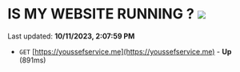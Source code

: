 # IS MY WEBSITE RUNNING ? [![](https://img.shields.io/static/v1?label=Sponsor&message=%E2%9D%A4&logo=GitHub&color=%23fe8e86)](https://github.com/sponsors/<username>)

Last updated: **10/11/2023, 2:07:59 PM**

- `GET` [https://youssefservice.me](https://youssefservice.me) - **Up** (891ms)
